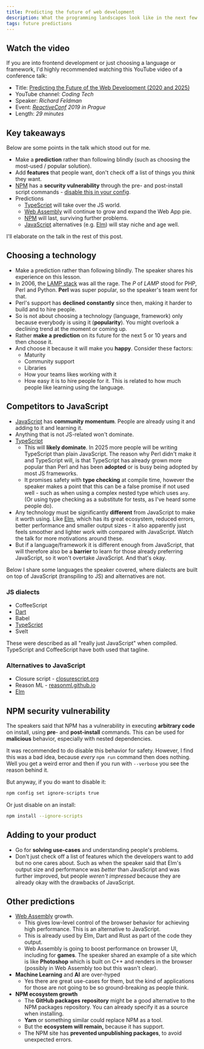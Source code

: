 ```yaml
---
title: Predicting the future of web development
description: What the programming landscapes look like in the next few years
tags: future predictions
---
```

## Watch the video

If you are into frontend development or just choosing a language or framework, I'd highly recommended watching this YouTube video of a conference talk:

* Title: [Predicting the Future of the Web Development (2020 and 2025)](https://www.youtube.com/watch?v=24tQRwIRP_w)
* YouTube channel: _Coding Tech_
* Speaker: _Richard Feldman_
* Event: [_ReactiveConf_](https://reactiveconf.com/) _2019 in Prague_
* Length: _29 minutes_

## Key takeaways

Below are some points in the talk which stood out for me.

* Make a **prediction** rather than following blindly (such as choosing the most-used / popular solution).
* Add **features** that people want, don't check off a list of things you _think_ they want.
* [NPM](https://github.com/MichaelCurrin/learn-to-code/blob/master/en/topics/scripting_languages/JavaScript/node_packages.md) has a **security vulnerability** through the pre- and post-install script commands - [disable this in your config](#npm-security-vulnerability).
* Predictions
  * [TypeScript](https://github.com/MichaelCurrin/learn-to-code/tree/master/en/topics/scripting_languages/TypeScript) will take over the JS world.
  * [Web Assembly](https://github.com/MichaelCurrin/learn-to-code/tree/master/en/topics/scripting_languages/Web%20Assembly) will continue to grow and expand the Web App pie.
  * [NPM](https://github.com/MichaelCurrin/learn-to-code/blob/master/en/topics/scripting_languages/JavaScript/node_packages.md) will last, surviving further problems.
  * [JavaScript](https://github.com/MichaelCurrin/learn-to-code/tree/master/en/topics/scripting_languages/JavaScript) alternatives (e.g. [Elm](https://github.com/MichaelCurrin/learn-to-code/tree/master/en/topics/scripting_languages/Elm)) will stay niche and age well.

I'll elaborate on the talk in the rest of this post.

## Choosing a technology

* Make a prediction rather than following blindly. The speaker shares his experience on this lesson.
* In 2006, the [LAMP stack](https://en.wikipedia.org/wiki/LAMP_(software_bundle)) was all the rage. The _P_ of _LAMP_ stood for PHP, Perl and Python. **Perl** was super popular, so the speaker's team went for that.
* Perl's support has **declined** **constantly** since then, making it harder to build and to hire people.
* So is not about choosing a technology (language, framework) only because everybody is using it (**popularity**). You might overlook a declining trend at the moment or coming up.
* Rather **make a** **prediction** on its future for the next 5 or 10 years and then choose it.
* And choose it because it will make you **happy**. Consider these factors:
  * Maturity
  * Community support
  * Libraries
  * How your teams likes working with it
  * How easy it is to hire people for it. This is related to how much people like learning using the language.

## Competitors to JavaScript

* [JavaScript](https://github.com/MichaelCurrin/learn-to-code/tree/master/en/topics/scripting_languages/JavaScript) has **community momentum**. People are already using it and adding to it and learning it.
* Anything that is not JS-related won't dominate.
* [TypeScript](https://github.com/MichaelCurrin/learn-to-code/tree/master/en/topics/scripting_languages/TypeScript)
  * This will **likely dominate**. In 2025 more people will be writing TypeScript than plain JavaScript. The reason why Perl didn't make it and TypeScript will, is that TypeScript has already grown more popular than Perl and has been **adopted** or is busy being adopted by most JS frameworks.
  * It promises safety with **type checking** at compile time, however the speaker makes a point that this can be a false promise if not used well - such as when using a complex nested type which uses `any`. (Or using type checking as a substitute for tests, as I've heard some people do).
* Any technology must be significantly **different** from JavaScript to make it worth using. Like [Elm](https://github.com/MichaelCurrin/learn-to-code/tree/master/en/topics/scripting_languages/Elm), which has its great ecosystem, reduced errors, better performance and smaller output sizes - it also apparently just feels smoother and lighter work with compared with JavaScript. Watch the talk for more motivations around these.
* But if a language/framework it is different enough from JavaScript, that will therefore also be a **barrier** to learn for those already preferring JavaScript, so it won't overtake JavaScript. And that's okay.

Below I share some languages the speaker covered, where dialects are built on top of JavaScript (transpiling to JS) and alternatives are not.

### JS dialects

* CoffeeScript
* [Dart](https://github.com/MichaelCurrin/learn-to-code/tree/master/en/topics/scripting_languages/Dart)
* Babel
* [TypeScript](https://github.com/MichaelCurrin/learn-to-code/tree/master/en/topics/scripting_languages/TypeScript)
* Svelt

These were described as all "really just JavaScript" when compiled. TypeScript and CoffeeScript have both used that tagline.

### Alternatives to JavaScript

* Closure script - [closurescript.org ](https://closurescript.org)
* Reason ML - [reasonml.github.io](https://reasonml.github.io)
* [Elm](https://github.com/MichaelCurrin/learn-to-code/tree/master/en/topics/scripting_languages/Elm)

## NPM security vulnerability

The speakers said that NPM has a vulnerability in executing **arbitrary code** on install, using **pre**- and **post-install** commands. This can be used for **malicious** behavior, especially with nested dependencies.

It was recommended to do disable this behavior for safety. However, I find this was a bad idea, because _every_ `npm run` command then does nothing. Well you get a weird error and then if you run with `--verbose` you see the reason behind it.

But anyway, if you do want to disable it:

```sh
npm config set ignore-scripts true
```

Or just disable on an install:

```sh
npm install --ignore-scripts
```

## Adding to your product

* Go for **solving use-cases** and understanding people's problems.
* Don't just check off a list of features which the developers want to add but no one cares about. Such as when the speaker said that Elm's output size and performance was _better_ than JavaScript and was further improved, but people _weren't impressed_ because they are already okay with the drawbacks of JavaScript.

## Other predictions

* [Web Assembly](https://github.com/MichaelCurrin/learn-to-code/tree/master/en/topics/scripting_languages/Web%20Assembly) growth.
  * This gives low-level control of the browser behavior for achieving high performance. This is an alternative to JavaScript.
  * This is already used by Elm, Dart and Rust as part of the code they output.
  * Web Assembly is going to boost performance on browser UI, including for **games**. The speaker shared an example of a site which is like **Photoshop** which is built on C++ and renders in the browser (possibly in Web Assembly too but this wasn't clear).
* **Machine Learning** and **AI** are over-hyped
  * Yes there are great use-cases for them, but the kind of applications for those are not going to be so ground-breaking as people think.
* **NPM ecosystem growth**
  * The **GitHub packages** **repository** might be a good alternative to the NPM packages repository. You can already specify it as a source when installing.
  * **Yarn** or something similar could replace NPM as a tool.
  * But the **ecosystem will remain,** because it has support.
  * The NPM site has **prevented unpublishing packages**, to avoid unexpected errors.
